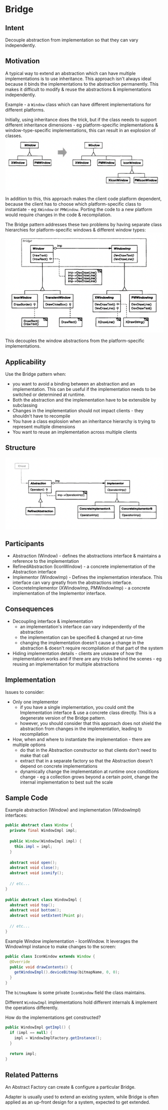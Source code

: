 # Bridge

## Intent
Decouple abstraction from implementation so that they can vary independently.

## Motivation
A typical way to extend an abstraction which can have multiple implementations is to use inheritance.
This approach isn't always ideal because it binds the implementations to the abstraction permanently.
This makes it difficult to modify & reuse the abstractions & implementations independently.

Example - a `Window` class which can have different implementations for different platforms.

Initially, using inheritance does the trick, but if the class needs to support different inheritance dimensions - eg platform-specific implementations & window-type-specific implementations, this can result in an explosion of classes.
![Window inheritance diagram](images/window-inheritance.png)

In addition to this, this approach makes the client code platform dependent, because the client has to choose which platform-specific class to instantiate - eg `XWindow` or `PMWindow`. 
Porting the code to a new platform would require changes in the code & recompilation.

The Bridge pattern addresses these two problems by having separate class hierarchies for platform-specific windows & different window types:
![Bridge example](images/bridge-example.png)

This decouples the window abstractions from the platform-specific implementations.

## Applicability
Use the Bridge pattern when:
 * you want to avoid a binding between an abstraction and an implementation. This can be useful if the implementation needs to be switched or determined at runtime.
 * Both the abstraction and the implementation have to be extensible by subclassing
 * Changes in the implementation should not impact clients - they shouldn't have to recompile
 * You have a class explosion when an inheritance hierarchy is trying to represent multiple dimensions
 * You want to reuse an implementation across multiple clients

## Structure
![Bridge Structure](images/bridge-structure.png)

## Participants
 * Abstraction (Window) - defines the abstractions interface & maintains a reference to the implementation
 * RefinedAbstraction (IconWindow) - a concrete implementation of the Abstraction interface
 * Implementor (WindowImp) - Defines the implementation interaface. This interface can vary greatly from the abstractions interface.
 * ConcreteImplementor (XWindowImp, PMWindowImp) - a concrete implementation of the Implementor interface.

## Consequences
 * Decoupling interface & implementation
    * an implementation's interface can vary independently of the abstraction
    * the implementation can be specified & changed at run-time
    * changing the implementation doesn't cause a change in the abstraction & doesn't require recompilation of that part of the system
 * Hiding implementation details - clients are unaware of how the implementation works and if there are any tricks behind the scenes - eg reusing an implementation for multiple abstractions

## Implementation
Issues to consider:
 * Only one implementor
    * if you have a single implementation, you could omit the Implementation interface & use a concrete class directly. This is a degenerate version of the Bridge pattern.
    * however, you should consider that this approach does not shield the abstraction from changes in the implementation, leading to recompilation
 * How, when and where to instantiate the implementation - there are multiple options
    * do that in the Abstraction constructor so that clients don't need to make that call
    * extract that in a separate factory so that the Abstraction doesn't depend on concrete implementations
    * dynamically change the implementation at runtime once conditions change - eg a collection grows beyond a certain point, change the internal implementation to best suit the scale

## Sample Code
Example abstraction (Window) and implementation (WindowImpl) interfaces:
```java
public abstract class Window {
  private final WindowImpl impl;

  public Window(WindowImpl impl) {
    this.impl = impl;
  }
    
  abstract void open();
  abstract void close();
  abstract void iconify();

  // etc...
}

public abstract class WindowImpl {
  abstract void top();
  abstract void bottom();
  abstract void setExtent(Point p);

  // etc...
}
```

Example Window implementation - IconWindow. It leverages the WindowImpl instance to make changes to the screen:
```java
public class IconWindow extends Window {
  @Override
  public void drawContents() {
    getWindowImpl().deviceBitmap(bitmapName, 0, 0);
  }
}
```

The `bitmapName` is some private `IconWindow` field the class maintains.

Different `WindowImpl` implementations hold different internals & implement the operations differently.

How do the implementations get constructed?
```java
public WindowImpl getImpl() {
  if (impl == null) {
    impl = WindowImplFactory.getInstance();
  }
    
  return impl;
}
```

## Related Patterns
An Abstract Factory can create & configure a particular Bridge.

Adapter is usually used to extend an existing system, while Bridge is often applied as an up-front design for a system, expected to get extended.
